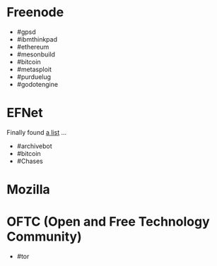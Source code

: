 # Freenode

- #gpsd
- #ibmthinkpad
- #ethereum
- #mesonbuild
- #bitcoin
- #metasploit
- #purduelug
- #godotengine

# EFNet

Finally found [a list](http://stats.efnet.org/stats/channels/) ...

- #archivebot
- #bitcoin
- #Chases

# Mozilla

# OFTC (Open and Free Technology Community)

- #tor
